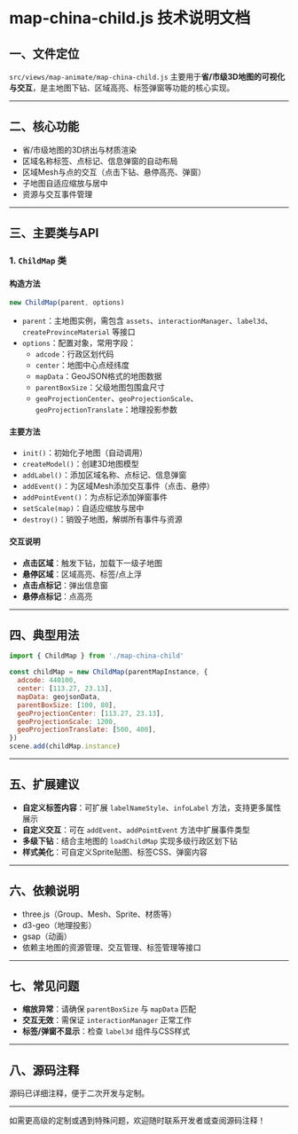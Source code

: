 # map-china-child.js 技术说明文档

## 一、文件定位

`src/views/map-animate/map-china-child.js` 主要用于**省/市级3D地图的可视化与交互**，是主地图下钻、区域高亮、标签弹窗等功能的核心实现。

---

## 二、核心功能

- 省/市级地图的3D挤出与材质渲染
- 区域名称标签、点标记、信息弹窗的自动布局
- 区域Mesh与点的交互（点击下钻、悬停高亮、弹窗）
- 子地图自适应缩放与居中
- 资源与交互事件管理

---

## 三、主要类与API

### 1. `ChildMap` 类

#### 构造方法
```js
new ChildMap(parent, options)
```
- `parent`：主地图实例，需包含 `assets`、`interactionManager`、`label3d`、`createProvinceMaterial` 等接口
- `options`：配置对象，常用字段：
  - `adcode`：行政区划代码
  - `center`：地图中心点经纬度
  - `mapData`：GeoJSON格式的地图数据
  - `parentBoxSize`：父级地图包围盒尺寸
  - `geoProjectionCenter`、`geoProjectionScale`、`geoProjectionTranslate`：地理投影参数

#### 主要方法
- `init()`：初始化子地图（自动调用）
- `createModel()`：创建3D地图模型
- `addLabel()`：添加区域名称、点标记、信息弹窗
- `addEvent()`：为区域Mesh添加交互事件（点击、悬停）
- `addPointEvent()`：为点标记添加弹窗事件
- `setScale(map)`：自适应缩放与居中
- `destroy()`：销毁子地图，解绑所有事件与资源

#### 交互说明
- **点击区域**：触发下钻，加载下一级子地图
- **悬停区域**：区域高亮、标签/点上浮
- **点击点标记**：弹出信息窗
- **悬停点标记**：点高亮

---

## 四、典型用法

```js
import { ChildMap } from './map-china-child'

const childMap = new ChildMap(parentMapInstance, {
  adcode: 440100,
  center: [113.27, 23.13],
  mapData: geojsonData,
  parentBoxSize: [100, 80],
  geoProjectionCenter: [113.27, 23.13],
  geoProjectionScale: 1200,
  geoProjectionTranslate: [500, 400],
})
scene.add(childMap.instance)
```

---

## 五、扩展建议

- **自定义标签内容**：可扩展 `labelNameStyle`、`infoLabel` 方法，支持更多属性展示
- **自定义交互**：可在 `addEvent`、`addPointEvent` 方法中扩展事件类型
- **多级下钻**：结合主地图的 `loadChildMap` 实现多级行政区划下钻
- **样式美化**：可自定义Sprite贴图、标签CSS、弹窗内容

---

## 六、依赖说明
- three.js（Group、Mesh、Sprite、材质等）
- d3-geo（地理投影）
- gsap（动画）
- 依赖主地图的资源管理、交互管理、标签管理等接口

---

## 七、常见问题
- **缩放异常**：请确保 `parentBoxSize` 与 `mapData` 匹配
- **交互无效**：需保证 `interactionManager` 正常工作
- **标签/弹窗不显示**：检查 `label3d` 组件与CSS样式

---

## 八、源码注释
源码已详细注释，便于二次开发与定制。

---

如需更高级的定制或遇到特殊问题，欢迎随时联系开发者或查阅源码注释！ 